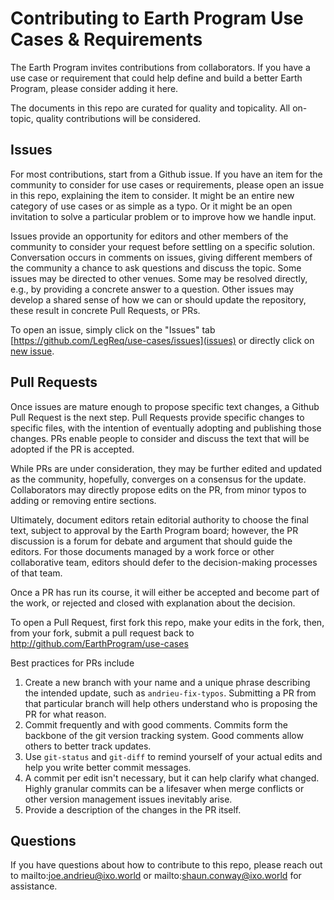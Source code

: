 # Contributing to Earth Program Use Cases & Requirements
The Earth Program invites contributions from collaborators. If you have a use case or requirement that could help define and build a better Earth Program, please consider adding it here.

The documents in this repo are curated for quality and topicality. All on-topic, quality contributions will be considered.

## Issues
For most contributions, start from a Github issue. If you have an item for the community to consider for use cases or requirements, please open an issue in this repo, explaining the item to consider. It might be an entire new category of use cases or as simple as a typo. Or it might be an open invitation to solve a particular problem or to improve how we handle input.

Issues provide an opportunity for editors and other members of the community to consider your request before settling on a specific solution. Conversation occurs in comments on issues, giving different members of the community a chance to ask questions and discuss the topic. Some issues may be directed to other venues. Some may be resolved directly, e.g., by providing a concrete answer to a question. Other issues may develop a shared sense of how we can or should update the repository, these result in concrete Pull Requests, or PRs.

To open an issue, simply click on the "Issues" tab [https://github.com/LegReq/use-cases/issues](issues) or directly click on [new issue](issues/new/choose). 

## Pull Requests
Once issues are mature enough to propose specific text changes, a Github Pull Request is the next step. Pull Requests provide specific changes to specific files, with the intention of eventually adopting and publishing those changes. PRs enable people to consider and discuss the text that will be adopted if the PR is accepted.

While PRs are under consideration, they may be further edited and updated as the community, hopefully, converges on a consensus for the update. Collaborators may directly propose edits on the PR, from minor typos to adding or removing entire sections.

Ultimately, document editors retain editorial authority to choose the final text, subject to approval by the Earth Program board; however, the PR discussion is a forum for debate and argument that should guide the editors. For those documents managed by a work force or other collaborative team, editors should defer to the decision-making processes of that team.

Once a PR has run its course, it will either be accepted and become part of the work, or rejected and closed with explanation about the decision.

To open a Pull Request, first fork this repo, make your edits in the fork, then, from your fork, submit a pull request back to http://github.com/EarthProgram/use-cases

Best practices for PRs include
1. Create a new branch with your name and a unique phrase describing the intended update, such as `andrieu-fix-typos`. Submitting a PR from that particular branch will help others understand who is proposing the PR for what reason. 
2. Commit frequently and with good comments. Commits form the backbone of the git version tracking system. Good comments allow others to better track updates.
3. Use `git-status` and `git-diff` to remind yourself of your actual edits and help you write better commit messages. 
4. A commit per edit isn't necessary, but it can help clarify what changed. Highly granular commits can be a lifesaver when merge conflicts or other version management issues inevitably arise.
5. Provide a description of the changes in the PR itself.

## Questions
If you have questions about how to contribute to this repo, please reach out to mailto:joe.andrieu@ixo.world or mailto:shaun.conway@ixo.world for assistance.
